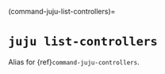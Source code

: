 (command-juju-list-controllers)=
# `juju list-controllers`

Alias for {ref}`command-juju-controllers`.